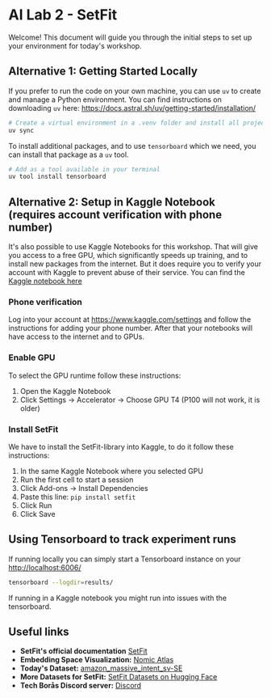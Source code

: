 # AI Lab 2 - SetFit

Welcome! This document will guide you through the initial steps to set up your environment for today's workshop.

## Alternative 1: Getting Started Locally

If you prefer to run the code on your own machine, you can use `uv` to create and manage a Python environment. You can find instructions on downloading `uv` here: <https://docs.astral.sh/uv/getting-started/installation/>

```bash
# Create a virtual environment in a .venv folder and install all project dependencies
uv sync
```

To install additional packages, and to use `tensorboard` which we need, you can install that package as a `uv` tool.

```bash
# Add as a tool available in your terminal
uv tool install tensorboard
```

## Alternative 2: Setup in Kaggle Notebook (requires account verification with phone number)

It's also possible to use Kaggle Notebooks for this workshop. That will give you access to a free GPU, which significantly speeds up training, and to install new packages from the internet. But it does require you to verify your account with Kaggle to prevent abuse of their service. You can find the [Kaggle notebook here](https://www.kaggle.com/code/diffus/ai-lab-2-setfit)

### Phone verification

Log into your account at <https://www.kaggle.com/settings> and follow the instructions for adding your phone number. After that your notebooks will have access to the internet and to GPUs.

### Enable GPU

To select the GPU runtime follow these instructions:

1. Open the Kaggle Notebook
2. Click Settings -> Accelerator -> Choose GPU T4 (P100 will not work, it is older)

### Install SetFit

We have to install the SetFit-library into Kaggle, to do it follow these instructions:

1. In the same Kaggle Notebook where you selected GPU
2. Run the first cell to start a session
3. Click Add-ons -> Install Dependencies
4. Paste this line: `pip install setfit`
5. Click Run
6. Click Save

## Using Tensorboard to track experiment runs

If running locally you can simply start a Tensorboard instance on your <http://localhost:6006/>

```bash
tensorboard --logdir=results/
```

If running in a Kaggle notebook you might run into issues with the tensorboard.

## Useful links

* **SetFit's official documentation** [SetFit](https://huggingface.co/docs/setfit/en/index)
* **Embedding Space Visualization:** [Nomic Atlas](https://atlas.nomic.ai/discover)
* **Today's Dataset:** [amazon\_massive\_intent\_sv-SE](https://huggingface.co/datasets/SetFit/amazon_massive_intent_sv-SE)
* **More Datasets for SetFit:** [SetFit Datasets on Hugging Face](https://huggingface.co/SetFit/datasets)
* **Tech Borås Discord server:** [Discord](https://discord.gg/yngK3XQr)
